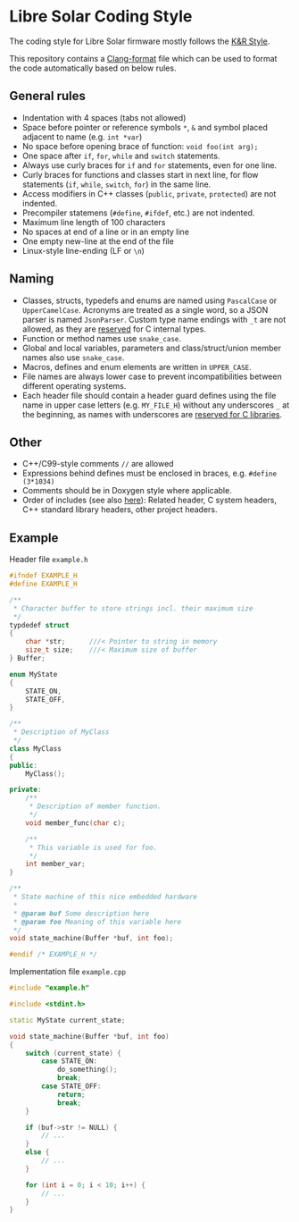 # Libre Solar Coding Style

The coding style for Libre Solar firmware mostly follows the [K&R Style](https://en.wikipedia.org/wiki/Indentation_style#K.26R_style).

This repository contains a [Clang-format](https://clang.llvm.org/docs/ClangFormat.html) file which can be used to format the code automatically based on below rules.

## General rules

- Indentation with 4 spaces (tabs not allowed)
- Space before pointer or reference symbols `*`, `&` and symbol placed adjacent to name (e.g. `int *var`)
- No space before opening brace of function: `void foo(int arg);`
- One space after `if`, `for`, `while` and `switch` statements.
- Always use curly braces for `if` and `for` statements, even for one line.
- Curly braces for functions and classes start in next line, for flow statements (`if`, `while`, `switch`, `for`) in the same line.
- Access modifiers in C++ classes (`public`, `private`, `protected`) are not indented.
- Precompiler statemens (`#define`, `#ifdef`, etc.) are not indented.
- Maximum line length of 100 characters
- No spaces at end of a line or in an empty line
- One empty new-line at the end of the file
- Linux-style line-ending (LF or `\n`)

## Naming

- Classes, structs, typedefs and enums are named using `PascalCase` or `UpperCamelCase`. Acronyms are treated as a single word, so a JSON parser is named `JsonParser`. Custom type name endings with `_t` are not allowed, as they are [reserved](https://www.gnu.org/software/libc/manual/html_node/Reserved-Names.html) for C internal types.
- Function or method names use `snake_case`.
- Global and local variables, parameters and class/struct/union member names also use `snake_case`.
- Macros, defines and enum elements are written in `UPPER_CASE`.
- File names are always lower case to prevent incompatibilities between different operating systems.
- Each header file should contain a header guard defines using the file name in upper case letters (e.g. `MY_FILE_H`) without any underscores `_` at the beginning, as names with underscores are [reserved for C libraries](https://www.gnu.org/software/libc/manual/html_node/Reserved-Names.html).

## Other

- C++/C99-style comments `//` are allowed
- Expressions behind defines must be enclosed in braces, e.g. `#define (3*1034)`
- Comments should be in Doxygen style where applicable.
- Order of includes (see also [here](https://google.github.io/styleguide/cppguide.html#Names_and_Order_of_Includes)): Related header, C system headers, C++ standard library headers, other project headers.

## Example

Header file `example.h`

```C++
#ifndef EXAMPLE_H
#define EXAMPLE_H

/**
 * Character buffer to store strings incl. their maximum size
 */
typdedef struct
{
    char *str;      ///< Pointer to string in memory
    size_t size;    ///< Maximum size of buffer
} Buffer;

enum MyState
{
    STATE_ON,
    STATE_OFF,
}

/**
 * Description of MyClass
 */
class MyClass
{
public:
    MyClass();

private:
    /**
     * Description of member function.
     */
    void member_func(char c);

    /**
     * This variable is used for foo.
     */
    int member_var;
}

/**
 * State machine of this nice embedded hardware
 *
 * @param buf Some description here
 * @param foo Meaning of this variable here
 */
void state_machine(Buffer *buf, int foo);

#endif /* EXAMPLE_H */

```

Implementation file `example.cpp`

```C++
#include "example.h"

#include <stdint.h>

static MyState current_state;

void state_machine(Buffer *buf, int foo)
{
    switch (current_state) {
        case STATE_ON:
            do_something();
            break;
        case STATE_OFF:
            return;
            break;
    }

    if (buf->str != NULL) {
        // ...
    }
    else {
        // ...
    }

    for (int i = 0; i < 10; i++) {
        // ...
    }
}
```
